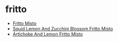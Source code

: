 # fritto

 * [Fritto Misto](index/f/fritto-misto-352490.json)
 * [Squid Lemon And Zucchini Blossom Fritto Misto](index/s/squid-lemon-and-zucchini-blossom-fritto-misto.json)
 * [Artichoke And Lemon Fritto Misto](index/a/artichoke-and-lemon-fritto-misto.json)
